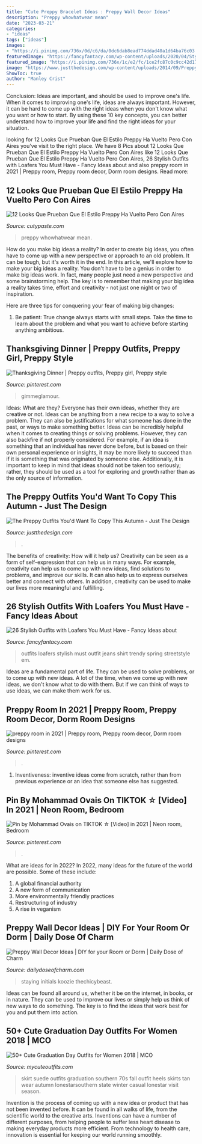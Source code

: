```yaml
---
title: "Cute Preppy Bracelet Ideas : Preppy Wall Decor Ideas"
description: "Preppy whowhatwear mean"
date: "2023-03-21"
categories:
- "ideas"
tags: ["ideas"]
images:
- "https://i.pinimg.com/736x/0d/c6/da/0dc6dab8ead774ddad40a1d64ba76c03.jpg"
featuredImage: "https://fancyfantacy.com/wp-content/uploads/2020/04/Stylish-Outfits-with-Loafers-You-Must-Have-16.jpg"
featured_image: "https://i.pinimg.com/736x/1c/e2/fc/1ce2fc87c0c9cc42d17cbde8344faefa.jpg"
image: "https://www.justthedesign.com/wp-content/uploads/2014/09/Preppy2.jpg"
ShowToc: true
author: "Manley Crist"
---
```



Conclusion: Ideas are important, and should be used to improve one's life.
When it comes to improving one's life, ideas are always important. However, it can be hard to come up with the right ideas when you don't know what you want or how to start. By using these 10 key concepts, you can better understand how to improve your life and find the right ideas for your situation.

	

		
looking for 12 Looks Que Prueban Que El Estilo Preppy Ha Vuelto Pero Con Aires you've visit to the right place. We have 8 Pics about 12 Looks Que Prueban Que El Estilo Preppy Ha Vuelto Pero Con Aires like 12 Looks Que Prueban Que El Estilo Preppy Ha Vuelto Pero Con Aires, 26 Stylish Outfits with Loafers You Must Have - Fancy Ideas about and also preppy room in 2021 | Preppy room, Preppy room decor, Dorm room designs. Read more:
		
    
## 12 Looks Que Prueban Que El Estilo Preppy Ha Vuelto Pero Con Aires

<img loading=lazy src="https://www.cutypaste.com/wp-content/uploads/2021/01/preppy-outfits-288402-1596481662732-image.500x0c.jpg" onerror="this.onerror=null;this.src='https://tse1.mm.bing.net/th?id=OIP.uJX6WBlVLRE1kNyJpwuWcQHaLH&amp;pid=15.1';" alt="12 Looks Que Prueban Que El Estilo Preppy Ha Vuelto Pero Con Aires">

_Source: cutypaste.com_

>preppy whowhatwear mean. 

	

How do you make big ideas a reality?
In order to create big ideas, you often have to come up with a new perspective or approach to an old problem. It can be tough, but it's worth it in the end. In this article, we'll explore how to make your big ideas a reality.
You don't have to be a genius in order to make big ideas work. In fact, many people just need a new perspective and some brainstorming help. The key is to remember that making your big idea a reality takes time, effort and creativity - not just one night or two of inspiration.

Here are three tips for conquering your fear of making big changes: 
1) Be patient: True change always starts with small steps. Take the time to learn about the problem and what you want to achieve before starting anything ambitious.

    
## Thanksgiving Dinner | Preppy Outfits, Preppy Girl, Preppy Style

<img loading=lazy src="https://i.pinimg.com/736x/9d/d4/05/9dd4056ac266516cb5c21df316574a70.jpg" onerror="this.onerror=null;this.src='https://tse2.mm.bing.net/th?id=OIP.kYz6F4pxyyoaibNaLIaPzQHaLH&amp;pid=15.1';" alt="Thanksgiving Dinner | Preppy outfits, Preppy girl, Preppy style">

_Source: pinterest.com_

>gimmeglamour. 

	

Ideas: What are they?
Everyone has their own ideas, whether they are creative or not. Ideas can be anything from a new recipe to a way to solve a problem. They can also be justifications for what someone has done in the past, or ways to make something better. 
Ideas can be incredibly helpful when it comes to creating things or solving problems. However, they can also backfire if not properly considered. For example, if an idea is something that an individual has never done before, but is based on their own personal experience or insights, it may be more likely to succeed than if it is something that was originated by someone else. Additionally, it is important to keep in mind that ideas should not be taken too seriously; rather, they should be used as a tool for exploring and growth rather than as the only source of information.

    
## The Preppy Outfits You&#039;d Want To Copy This Autumn - Just The Design

<img loading=lazy src="https://www.justthedesign.com/wp-content/uploads/2014/09/Preppy2.jpg" onerror="this.onerror=null;this.src='https://tse3.mm.bing.net/th?id=OIP.sQ7DNZJLwchR7HxOEk_9wQHaLG&amp;pid=15.1';" alt="The Preppy Outfits You&#039;d Want To Copy This Autumn - Just The Design">

_Source: justthedesign.com_

>. 

	

The benefits of creativity: How will it help us?
Creativity can be seen as a form of self-expression that can help us in many ways. For example, creativity can help us to come up with new ideas, find solutions to problems, and improve our skills. It can also help us to express ourselves better and connect with others. In addition, creativity can be used to make our lives more meaningful and fulfilling.

    
## 26 Stylish Outfits With Loafers You Must Have - Fancy Ideas About

<img loading=lazy src="https://fancyfantacy.com/wp-content/uploads/2020/04/Stylish-Outfits-with-Loafers-You-Must-Have-16.jpg" onerror="this.onerror=null;this.src='https://tse1.mm.bing.net/th?id=OIP.LKm1KrtWgYQ4nO3_2bok2gHaLE&amp;pid=15.1';" alt="26 Stylish Outfits with Loafers You Must Have - Fancy Ideas about">

_Source: fancyfantacy.com_

>outfits loafers stylish must outfit jeans shirt trendy spring streetstyle em. 

	

Ideas are a fundamental part of life. They can be used to solve problems, or to come up with new ideas. A lot of the time, when we come up with new ideas, we don't know what to do with them. But if we can think of ways to use ideas, we can make them work for us.

    
## Preppy Room In 2021 | Preppy Room, Preppy Room Decor, Dorm Room Designs

<img loading=lazy src="https://i.pinimg.com/736x/0d/c6/da/0dc6dab8ead774ddad40a1d64ba76c03.jpg" onerror="this.onerror=null;this.src='https://tse4.mm.bing.net/th?id=OIP.ZK71EQQY_QuXl_jpGNwjEgHaJ4&amp;pid=15.1';" alt="preppy room in 2021 | Preppy room, Preppy room decor, Dorm room designs">

_Source: pinterest.com_

>. 

	

1. Inventiveness: inventive ideas come from scratch, rather than from previous experience or an idea that someone else has suggested.

    
## Pin By Mohammad Ovais On TIKTOK ☆ [Video] In 2021 | Neon Room, Bedroom

<img loading=lazy src="https://i.pinimg.com/736x/1c/e2/fc/1ce2fc87c0c9cc42d17cbde8344faefa.jpg" onerror="this.onerror=null;this.src='https://tse4.mm.bing.net/th?id=OIP._W04Ic6LCZh0UoOvEQ3RYQHaNH&amp;pid=15.1';" alt="Pin by Mohammad Ovais on TIKTOK ☆ [Video] in 2021 | Neon room, Bedroom">

_Source: pinterest.com_

>. 

	

What are ideas for in 2022?
In 2022, many ideas for the future of the world are possible. Some of these include: 
1. A global financial authority 
2. A new form of communication 
3. More environmentally friendly practices 
4. Restructuring of industry 
5. A rise in veganism 

    
## Preppy Wall Decor Ideas | DIY For Your Room Or Dorm | Daily Dose Of Charm

<img loading=lazy src="https://dailydoseofcharm.com/wp-content/uploads/2015/09/1.jpg.jpg" onerror="this.onerror=null;this.src='https://tse1.mm.bing.net/th?id=OIP.GaFaEXljpe9fVCuyY_hPGwHaJ5&amp;pid=15.1';" alt="Preppy Wall Decor Ideas | DIY for your Room or Dorm | Daily Dose of Charm">

_Source: dailydoseofcharm.com_

>staying initials koozie thechicybeast. 

	

Ideas can be found all around us, whether it be on the internet, in books, or in nature. They can be used to improve our lives or simply help us think of new ways to do something. The key is to find the ideas that work best for you and put them into action.

    
## 50+ Cute Graduation Day Outfits For Women 2018 | MCO

<img loading=lazy src="https://mycuteoutfits.com/wp-content/uploads/2018/03/graduation-outfits-38.jpg" onerror="this.onerror=null;this.src='https://tse4.mm.bing.net/th?id=OIP.24JFpeXqncGntf60ceE3PQHaLH&amp;pid=15.1';" alt="50+ Cute Graduation Day Outfits for Women 2018 | MCO">

_Source: mycuteoutfits.com_

>skirt suede outfits graduation southern 70s fall outfit heels skirts tan wear autumn lonestarsouthern state winter casual lonestar visit season. 

	

Invention is the process of coming up with a new idea or product that has not been invented before. It can be found in all walks of life, from the scientific world to the creative arts. Inventions can have a number of different purposes, from helping people to suffer less heart disease to making everyday products more efficient. From technology to health care, innovation is essential for keeping our world running smoothly.

